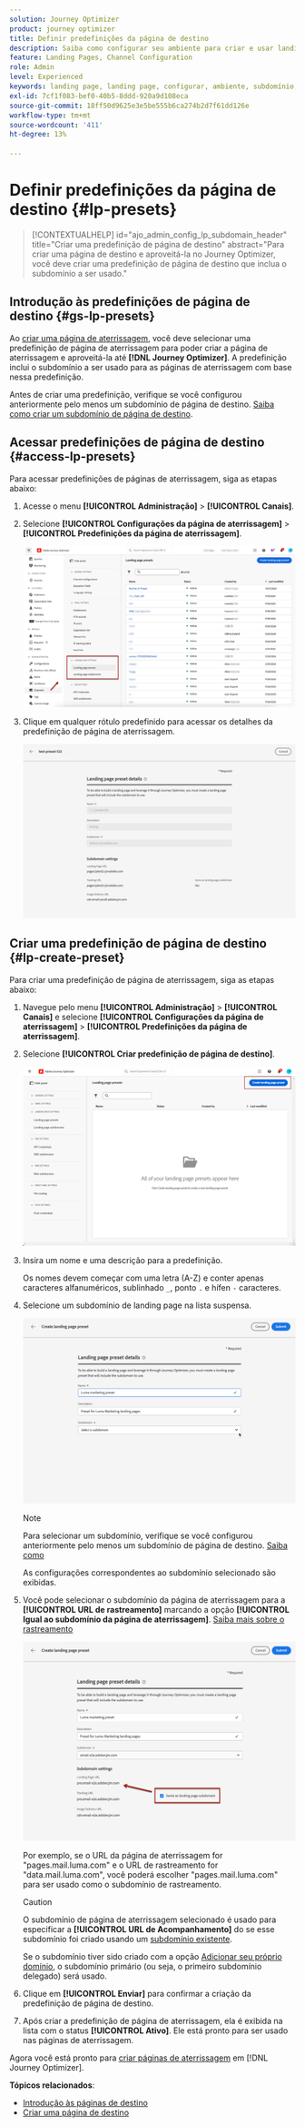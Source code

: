 ```yaml
---
solution: Journey Optimizer
product: journey optimizer
title: Definir predefinições da página de destino
description: Saiba como configurar seu ambiente para criar e usar landing pages com o Journey Optimizer
feature: Landing Pages, Channel Configuration
role: Admin
level: Experienced
keywords: landing page, landing page, configurar, ambiente, subdomínio, predefinições
exl-id: 7cf1f083-bef0-40b5-8ddd-920a9d108eca
source-git-commit: 18ff50d9625e3e5be555b6ca274b2d7f61dd126e
workflow-type: tm+mt
source-wordcount: '411'
ht-degree: 13%

---
```


# Definir predefinições da página de destino {#lp-presets}

>[!CONTEXTUALHELP]
>id="ajo_admin_config_lp_subdomain_header"
>title="Criar uma predefinição de página de destino"
>abstract="Para criar uma página de destino e aproveitá-la no Journey Optimizer, você deve criar uma predefinição de página de destino que inclua o subdomínio a ser usado."

## Introdução às predefinições de página de destino {#gs-lp-presets}

Ao [criar uma página de aterrissagem](../landing-pages/create-lp.md#create-a-lp), você deve selecionar uma predefinição de página de aterrissagem para poder criar a página de aterrissagem e aproveitá-la até **[!DNL Journey Optimizer]**. A predefinição inclui o subdomínio a ser usado para as páginas de aterrissagem com base nessa predefinição.

Antes de criar uma predefinição, verifique se você configurou anteriormente pelo menos um subdomínio de página de destino. [Saiba como criar um subdomínio de página de destino](lp-subdomains.md).

## Acessar predefinições de página de destino {#access-lp-presets}

Para acessar predefinições de páginas de aterrissagem, siga as etapas abaixo:

1. Acesse o menu **[!UICONTROL Administração]** > **[!UICONTROL Canais]**.

1. Selecione **[!UICONTROL Configurações da página de aterrissagem]** > **[!UICONTROL Predefinições da página de aterrissagem]**.

   ![](assets/lp_presets-access.png)

1. Clique em qualquer rótulo predefinido para acessar os detalhes da predefinição de página de aterrissagem.

   ![](assets/lp_preset-details.png)

## Criar uma predefinição de página de destino {#lp-create-preset}

Para criar uma predefinição de página de aterrissagem, siga as etapas abaixo:

1. Navegue pelo menu **[!UICONTROL Administração]** > **[!UICONTROL Canais]** e selecione **[!UICONTROL Configurações da página de aterrissagem]** > **[!UICONTROL Predefinições da página de aterrissagem]**.

1. Selecione **[!UICONTROL Criar predefinição de página de destino]**.

   ![](assets/lp_create-preset-temp.png)

1. Insira um nome e uma descrição para a predefinição.

   Os nomes devem começar com uma letra (A-Z) e conter apenas caracteres alfanuméricos, sublinhado `_`, ponto `.` e hífen `-` caracteres.

1. Selecione um subdomínio de landing page na lista suspensa.

   ![](assets/lp_preset-subdomain.png)

   >[!NOTE]
   >
   >Para selecionar um subdomínio, verifique se você configurou anteriormente pelo menos um subdomínio de página de destino. [Saiba como](lp-subdomains.md)

   As configurações correspondentes ao subdomínio selecionado são exibidas.

1. Você pode selecionar o subdomínio da página de aterrissagem para a **[!UICONTROL URL de rastreamento]** marcando a opção **[!UICONTROL Igual ao subdomínio da página de aterrissagem]**. [Saiba mais sobre o rastreamento](../email/message-tracking.md)

   ![](assets/lp_preset-subdomain-settings-same.png)

   Por exemplo, se o URL da página de aterrissagem for &quot;pages.mail.luma.com&quot; e o URL de rastreamento for &quot;data.mail.luma.com&quot;, você poderá escolher &quot;pages.mail.luma.com&quot; para ser usado como o subdomínio de rastreamento.

   >[!CAUTION]
   >
   >O subdomínio de página de aterrissagem selecionado é usado para especificar a **[!UICONTROL URL de Acompanhamento]** do <!--and **[!UICONTROL Image Delivery URL]** -->se esse subdomínio foi criado usando um [subdomínio existente](lp-subdomains.md#lp-use-existing-subdomain).
   >
   >Se o subdomínio tiver sido criado com a opção [Adicionar seu próprio domínio](lp-subdomains.md#lp-configure-new-subdomain), o subdomínio primário (ou seja, o primeiro subdomínio delegado) será usado.

1. Clique em **[!UICONTROL Enviar]** para confirmar a criação da predefinição de página de destino. <!--You can also save the preset as draft and resume its configuration later on.-->

   <!--![](assets/lp_preset-subdomain-settings-submit.png)-->

1. Após criar a predefinição de página de aterrissagem, ela é exibida na lista com o status **[!UICONTROL Ativo]**. Ele está pronto para ser usado nas páginas de aterrissagem.

Agora você está pronto para [criar páginas de aterrissagem](../landing-pages/create-lp.md) em [!DNL Journey Optimizer].
<!--
>[!NOTE]
>
>Learn how to create channel configurations for push notifications and emails in [this section](channel-surfaces.md).-->

**Tópicos relacionados**:

* [Introdução às páginas de destino](../landing-pages/get-started-lp.md)
* [Criar uma página de destino](../landing-pages/create-lp.md#create-a-lp)
